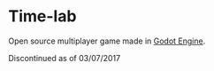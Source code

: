 # Time-lab
Open source multiplayer game made in [Godot Engine](https://github.com/godotengine/godot).

Discontinued as of 03/07/2017
